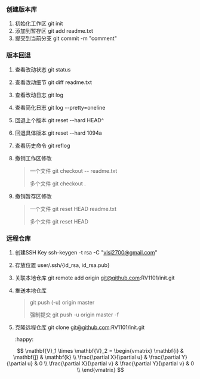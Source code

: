### 创建版本库

1. 初始化工作区 			git init
2. 添加到暂存区			git add readme.txt
3. 提交到当前分支		git commit -m "comment"

### 版本回退

1. 查看改动状态				git status

2. 查看改动细节				git diff readme.txt

3. 查看改动日志				git log

4. 查看简化日志				git log --pretty=oneline

5. 回退上个版本				git reset --hard HEAD^

6. 回退具体版本				git reset --hard 1094a

7. 查看历史命令				git reflog

8. 撤销工作区修改			

   > 一个文件		git checkout -- readme.txt
   >
   > 多个文件		git checkout .

9. 撤销暂存区修改			

   > 一个文件		git reset HEAD readme.txt
   >
   > 多个文件		git reset HEAD


### 远程仓库

1. 创建SSH Key				ssh-keygen -t rsa -C "vlsi2700@gmail.com"

2. 存放位置					user/.ssh/{id_rsa, id_rsa.pub}

3. 关联本地仓库				git remote add origin git@github.com:RV1101/init.git

4. 推送本地仓库				

   > git push (-u) origin master
   >
   > 强制提交 		git push -u origin master -f

5. 克隆远程仓库				git clone git@github.com:RV1101/init.git

   :happy:


$$
\mathbf{V}_1 \times \mathbf{V}_2 =  \begin{vmatrix} 
\mathbf{i} & \mathbf{j} & \mathbf{k} \\
\frac{\partial X}{\partial u} &  \frac{\partial Y}{\partial u} & 0 \\
\frac{\partial X}{\partial v} &  \frac{\partial Y}{\partial v} & 0 \\
\end{vmatrix}
$$










